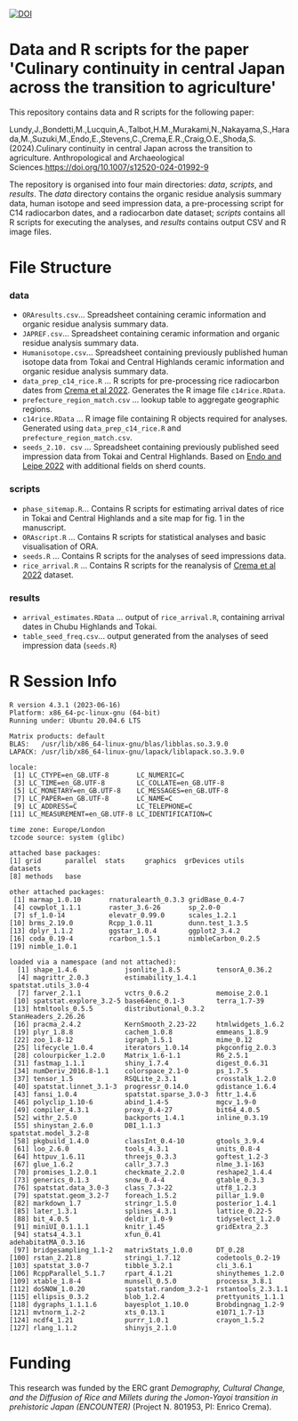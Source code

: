 [![DOI](https://zenodo.org/badge/647683887.svg)](https://zenodo.org/doi/10.5281/zenodo.11164557)

# Data and R scripts for the paper 'Culinary continuity in central Japan across the transition to agriculture'

This repository contains data and R scripts for the following paper:

Lundy,J.,Bondetti,M.,Lucquin,A.,Talbot,H.M.,Murakami,N.,Nakayama,S.,Harada,M.,Suzuki,M.,Endo,E.,Stevens,C.,Crema,E.R.,Craig,O.E.,Shoda,S.(2024).Culinary continuity in central Japan across the transition to agriculture. Anthropological and Archaeological Sciences.https://doi.org/10.1007/s12520-024-01992-9   

The repository is organised into four main directories: _data_, _scripts_, and _results_. 
The _data_ directory contains the organic residue analysis summary data, human isotope and seed impression data, a pre-processing script for C14 radiocarbon dates, and a radiocarbon date dataset; _scripts_ contains all R scripts for executing the analyses, and _results_ contains output CSV and R image files. 


# File Structure

### data
* `ORAresults.csv`... Spreadsheet containing ceramic information and organic residue analysis summary data.
* `JAPREF.csv`... Spreadsheet containing ceramic information and organic residue analysis summary data.
* `Humanisotope.csv`... Spreadsheet containing previously published human isotope data from Tokai and Central Highlands ceramic information and organic residue analysis summary data.
* `data_prep_c14_rice.R` ... R scripts for pre-processing rice radiocarbon dates from [Crema et al 2022](https://github.com/ercrema/yayoi_rice_dispersal). Generates the R image file `c14rice.RData`.
* `prefecture_region_match.csv` ... lookup table to aggregate geographic regions.
* `c14rice.RData` ... R image file containing R objects required for analyses. Generated using `data_prep_c14_rice.R` and `prefecture_region_match.csv`.
* `seeds_2.10. csv` ... Spreadsheet containing previously published seed impression data from Tokai and Central Highlands. Based on [Endo and Leipe 2022](https://doi.org/10.1016/j.quaint.2021.11.027) with additional fields on sherd counts.
  
### scripts 
* `phase_sitemap.R`... Contains R scripts for estimating arrival dates of rice in Tokai and Central Highlands and a site map for fig. 1 in the manuscript.
* `ORAscript.R` ... Contains R scripts for statistical analyses and basic visualisation of ORA.
* `seeds.R` ... Contains R scripts for the analyses of seed impressions data.
* `rice_arrival.R` ... Contains R scripts for the reanalysis of [Crema et al 2022](https://github.com/ercrema/yayoi_rice_dispersal) dataset.
  
### results 
* `arrival_estimates.RData` ...  output of `rice_arrival.R`, containing arrival dates in Chubu Highlands and Tokai.
* `table_seed_freq.csv`... output generated from the analyses of seed impression data (`seeds.R`)

# R Session Info
```
R version 4.3.1 (2023-06-16)
Platform: x86_64-pc-linux-gnu (64-bit)
Running under: Ubuntu 20.04.6 LTS

Matrix products: default
BLAS:   /usr/lib/x86_64-linux-gnu/blas/libblas.so.3.9.0 
LAPACK: /usr/lib/x86_64-linux-gnu/lapack/liblapack.so.3.9.0

locale:
 [1] LC_CTYPE=en_GB.UTF-8       LC_NUMERIC=C              
 [3] LC_TIME=en_GB.UTF-8        LC_COLLATE=en_GB.UTF-8    
 [5] LC_MONETARY=en_GB.UTF-8    LC_MESSAGES=en_GB.UTF-8   
 [7] LC_PAPER=en_GB.UTF-8       LC_NAME=C                 
 [9] LC_ADDRESS=C               LC_TELEPHONE=C            
[11] LC_MEASUREMENT=en_GB.UTF-8 LC_IDENTIFICATION=C       

time zone: Europe/London
tzcode source: system (glibc)

attached base packages:
[1] grid      parallel  stats     graphics  grDevices utils     datasets 
[8] methods   base     

other attached packages:
 [1] marmap_1.0.10       rnaturalearth_0.3.3 gridBase_0.4-7     
 [4] cowplot_1.1.1       raster_3.6-26       sp_2.0-0           
 [7] sf_1.0-14           elevatr_0.99.0      scales_1.2.1       
[10] brms_2.19.0         Rcpp_1.0.11         dunn.test_1.3.5    
[13] dplyr_1.1.2         ggstar_1.0.4        ggplot2_3.4.2      
[16] coda_0.19-4         rcarbon_1.5.1       nimbleCarbon_0.2.5 
[19] nimble_1.0.1       

loaded via a namespace (and not attached):
  [1] shape_1.4.6            jsonlite_1.8.5         tensorA_0.36.2        
  [4] magrittr_2.0.3         estimability_1.4.1     spatstat.utils_3.0-4  
  [7] farver_2.1.1           vctrs_0.6.2            memoise_2.0.1         
 [10] spatstat.explore_3.2-5 base64enc_0.1-3        terra_1.7-39          
 [13] htmltools_0.5.5        distributional_0.3.2   StanHeaders_2.26.26   
 [16] pracma_2.4.2           KernSmooth_2.23-22     htmlwidgets_1.6.2     
 [19] plyr_1.8.8             cachem_1.0.8           emmeans_1.8.9         
 [22] zoo_1.8-12             igraph_1.5.1           mime_0.12             
 [25] lifecycle_1.0.4        iterators_1.0.14       pkgconfig_2.0.3       
 [28] colourpicker_1.2.0     Matrix_1.6-1.1         R6_2.5.1              
 [31] fastmap_1.1.1          shiny_1.7.4            digest_0.6.31         
 [34] numDeriv_2016.8-1.1    colorspace_2.1-0       ps_1.7.5              
 [37] tensor_1.5             RSQLite_2.3.1          crosstalk_1.2.0       
 [40] spatstat.linnet_3.1-3  progressr_0.14.0       gdistance_1.6.4       
 [43] fansi_1.0.4            spatstat.sparse_3.0-3  httr_1.4.6            
 [46] polyclip_1.10-6        abind_1.4-5            mgcv_1.9-0            
 [49] compiler_4.3.1         proxy_0.4-27           bit64_4.0.5           
 [52] withr_2.5.0            backports_1.4.1        inline_0.3.19         
 [55] shinystan_2.6.0        DBI_1.1.3              spatstat.model_3.2-8  
 [58] pkgbuild_1.4.0         classInt_0.4-10        gtools_3.9.4          
 [61] loo_2.6.0              tools_4.3.1            units_0.8-4           
 [64] httpuv_1.6.11          threejs_0.3.3          goftest_1.2-3         
 [67] glue_1.6.2             callr_3.7.3            nlme_3.1-163          
 [70] promises_1.2.0.1       checkmate_2.2.0        reshape2_1.4.4        
 [73] generics_0.1.3         snow_0.4-4             gtable_0.3.3          
 [76] spatstat.data_3.0-3    class_7.3-22           utf8_1.2.3            
 [79] spatstat.geom_3.2-7    foreach_1.5.2          pillar_1.9.0          
 [82] markdown_1.7           stringr_1.5.0          posterior_1.4.1       
 [85] later_1.3.1            splines_4.3.1          lattice_0.22-5        
 [88] bit_4.0.5              deldir_1.0-9           tidyselect_1.2.0      
 [91] miniUI_0.1.1.1         knitr_1.45             gridExtra_2.3         
 [94] stats4_4.3.1           xfun_0.41              adehabitatMA_0.3.16   
 [97] bridgesampling_1.1-2   matrixStats_1.0.0      DT_0.28               
[100] rstan_2.21.8           stringi_1.7.12         codetools_0.2-19      
[103] spatstat_3.0-7         tibble_3.2.1           cli_3.6.1             
[106] RcppParallel_5.1.7     rpart_4.1.21           shinythemes_1.2.0     
[109] xtable_1.8-4           munsell_0.5.0          processx_3.8.1        
[112] doSNOW_1.0.20          spatstat.random_3.2-1  rstantools_2.3.1.1    
[115] ellipsis_0.3.2         blob_1.2.4             prettyunits_1.1.1     
[118] dygraphs_1.1.1.6       bayesplot_1.10.0       Brobdingnag_1.2-9     
[121] mvtnorm_1.2-2          xts_0.13.1             e1071_1.7-13          
[124] ncdf4_1.21             purrr_1.0.1            crayon_1.5.2          
[127] rlang_1.1.2            shinyjs_2.1.0
```

# Funding
This research was funded by the ERC grant _Demography, Cultural Change, and the Diffusion of Rice and Millets during the Jomon-Yayoi transition in prehistoric Japan (ENCOUNTER)_ (Project N. 801953, PI: Enrico Crema).
